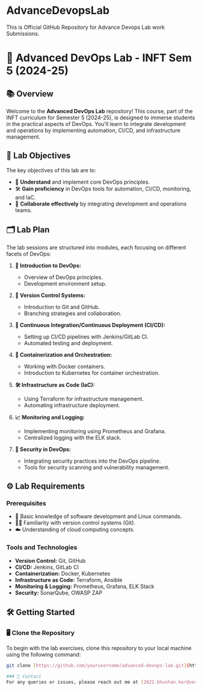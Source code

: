 # AdvanceDevopsLab
This is Official GitHub Repository for Advance Devops Lab work Submissions.
# 🌟 Advanced DevOps Lab - INFT Sem 5 (2024-25)

## 📚 Overview

Welcome to the **Advanced DevOps Lab** repository! This course, part of the INFT curriculum for Semester 5 (2024-25), is designed to immerse students in the practical aspects of DevOps. You'll learn to integrate development and operations by implementing automation, CI/CD, and infrastructure management.

## 🎯 Lab Objectives

The key objectives of this lab are to:

- 🔧 **Understand** and implement core DevOps principles.
- 🛠️ **Gain proficiency** in DevOps tools for automation, CI/CD, monitoring, and IaC.
- 🤝 **Collaborate effectively** by integrating development and operations teams.

## 🗂️ Lab Plan

The lab sessions are structured into modules, each focusing on different facets of DevOps:

1. **🚀 Introduction to DevOps:**
   - Overview of DevOps principles.
   - Development environment setup.

2. **🔗 Version Control Systems:**
   - Introduction to Git and GitHub.
   - Branching strategies and collaboration.

3. **🔄 Continuous Integration/Continuous Deployment (CI/CD):**
   - Setting up CI/CD pipelines with Jenkins/GitLab CI.
   - Automated testing and deployment.

4. **🐳 Containerization and Orchestration:**
   - Working with Docker containers.
   - Introduction to Kubernetes for container orchestration.

5. **🛠️ Infrastructure as Code (IaC):**
   - Using Terraform for infrastructure management.
   - Automating infrastructure deployment.

6. **📈 Monitoring and Logging:**
   - Implementing monitoring using Prometheus and Grafana.
   - Centralized logging with the ELK stack.

7. **🔐 Security in DevOps:**
   - Integrating security practices into the DevOps pipeline.
   - Tools for security scanning and vulnerability management.

## ⚙️ Lab Requirements

### Prerequisites
- 📘 Basic knowledge of software development and Linux commands.
- 🧑‍💻 Familiarity with version control systems (Git).
- ☁️ Understanding of cloud computing concepts.

### Tools and Technologies
- **Version Control:** Git, GitHub
- **CI/CD:** Jenkins, GitLab CI
- **Containerization:** Docker, Kubernetes
- **Infrastructure as Code:** Terraform, Ansible
- **Monitoring & Logging:** Prometheus, Grafana, ELK Stack
- **Security:** SonarQube, OWASP ZAP

## 🛠️ Getting Started

### 🖥️ Clone the Repository
To begin with the lab exercises, clone this repository to your local machine using the following command:

```bash
git clone [https://github.com/yourusername/advanced-devops-lab.git](https://github.com/BKCODE2003/AdvanceDevopsLab.git)

### 📧 Contact
For any queries or issues, please reach out me at [2022.bhushan.kor@ves.ac.in].
